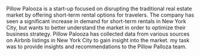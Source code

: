 Pillow Palooza is a start-up focused on disrupting the traditional real estate market by offering short-term rental options for travelers. The company has seen a significant increase in demand for short-term rentals in New York City, but wants to better understand the market in order to optimize their business strategy.
Pillow Palooza has collected data from various sources on Airbnb listings in New York City to gain insight into the market.
my task was to provide insights and recommendations to the Pillow Palloza team.
